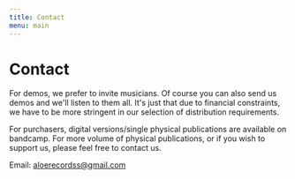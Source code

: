 ```yaml
---
title: Contact
menu: main
---
```

# Contact

For demos, we prefer to invite musicians. Of course you can also send us demos and we'll listen to them all. It's just that due to financial constraints, we have to be more stringent in our selection of distribution requirements.

For purchasers, digital versions/single physical publications are available on bandcamp. For more volume of physical publications, or if you wish to support us, please feel free to contact us.

Email: aloerecordss@gmail.com